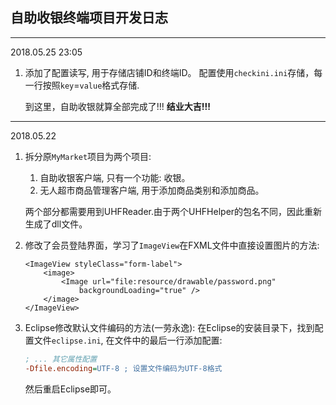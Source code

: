 
## 自助收银终端项目开发日志

-------------------------------------------------

2018.05.25 23:05

1. 添加了配置读写, 用于存储店铺ID和终端ID。
	配置使用`checkini.ini`存储，每一行按照`key`=`value`格式存储.

	
	到这里，自助收银就算全部完成了!!!
	**结业大吉!!!**
	
-------------------------------------------------

2018.05.22

1. 拆分原`MyMarket`项目为两个项目: 
	1. 自助收银客户端, 只有一个功能: 收银。
	2. 无人超市商品管理客户端, 用于添加商品类别和添加商品。
	
	两个部分都需要用到UHFReader.由于两个UHFHelper的包名不同，因此重新生成了dll文件。

2. 修改了会员登陆界面，学习了`ImageView`在FXML文件中直接设置图片的方法:
	```fxml
	<ImageView styleClass="form-label">
		<image>
			<Image url="file:resource/drawable/password.png"
				backgroundLoading="true" />
		</image>
	</ImageView>
	```

3. Eclipse修改默认文件编码的方法(一劳永逸):
	在Eclipse的安装目录下，找到配置文件`eclipse.ini`, 在文件中的最后一行添加配置:
	```ini
	; ... 其它属性配置
	-Dfile.encoding=UTF-8 ; 设置文件编码为UTF-8格式
	```
	然后重启Eclipse即可。
